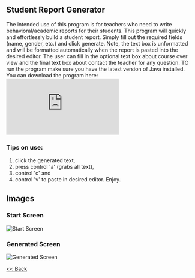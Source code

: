 ## Student Report Generator

The intended use of this program is for teachers who need to write behavioral/academic reports for their students.
This program will quickly and effortlessly build a student report. Simply fill out the required fields (name, gender, etc.) 
and click generate. Note, the text box is unformatted and will be formatted automatically when the report is 
pasted into the desired editor. The user can fill in the optional text box about course over view and the final text box 
about contact the teacher for any question. TO run the program make sure you have the latest version of Java installed. You can download the program here: ![Download JAR File](https://github.com/zevyirmiyahu/Student_Report_Generator/blob/master/Student%20Report%20Generator.jar)

### Tips on use: 
1. click the generated text, 
2. press control 'a' (grabs all text), 
3. control 'c' and
4. control 'v' to paste in desired editor. 
Enjoy.

## Images

### Start Screen
![Start Screen](https://zevyirmiyahu.github.io/images/Student_Report_Generator/StudentReportGeneratorpic1.png)


### Generated Screen
![Generated Screen](https://zevyirmiyahu.github.io/images/Student_Report_Generator/StudentReportGeneratorpic2.png)


[<< Back](http://zevyirmiyahu.github.io)
